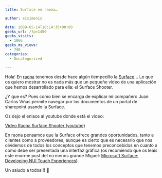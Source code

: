```yaml
---
title: Surface en raona…

author: eiximenis

date: 2009-05-14T18:14:35+00:00
geeks_url: /?p=1450
geeks_visits:
  - 1066
geeks_ms_views:
  - 740
categories:
  - Uncategorized

---
```

Hola! En [raona][1] tenemos desde hace algún tiempecillo la [Surface][2]... Lo que os quiero mostrar no es nada más que un pequeño vídeo de una aplicación que hemos desarrollado para ella: el Surface Shooter.

<!--more-->

¿Y que es? Pues como bien se encarga de explicar mi compañero Juan Carlos Viñas permite navegar por los documentos de un portal de sharepoint usando la Surface.

Os dejo el enlace al youtube donde está el video: 

[Video Raona Surface Shooter (youtube)][3]

En raona pensamos que la Surface ofrece grandes oportunidades, tanto a clientes como a proveedores, aunque es cierto que es necesario que nos olvidemos de todos los conceptos que tenemos preconcebidos en cuanto a como debe ser presentada una interfaz gráfica (os recomiendo que os leais este enorme post del no menos grande Miguel: [Microsoft Surface: Developing NUI Touch Experiences][4]).

Un saludo a todos!!! 🙂

 [1]: http://www.raona.com
 [2]: http://www.surface.com
 [3]: http://www.youtube.com/watch?v=8ifCqaJZtlM
 [4]: http://www.migueljimenez.net/post/2008/11/06/Microsoft-Surface-Developing-NUI-Touch-Experiences.aspx